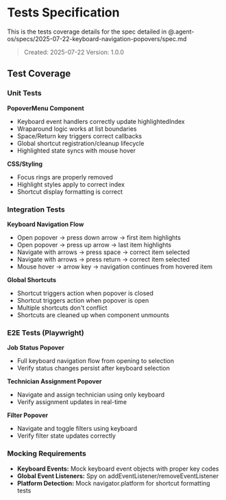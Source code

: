 # Tests Specification

This is the tests coverage details for the spec detailed in @.agent-os/specs/2025-07-22-keyboard-navigation-popovers/spec.md

> Created: 2025-07-22
> Version: 1.0.0

## Test Coverage

### Unit Tests

**PopoverMenu Component**
- Keyboard event handlers correctly update highlightedIndex
- Wraparound logic works at list boundaries
- Space/Return key triggers correct callbacks
- Global shortcut registration/cleanup lifecycle
- Highlighted state syncs with mouse hover

**CSS/Styling**
- Focus rings are properly removed
- Highlight styles apply to correct index
- Shortcut display formatting is correct

### Integration Tests

**Keyboard Navigation Flow**
- Open popover → press down arrow → first item highlights
- Open popover → press up arrow → last item highlights
- Navigate with arrows → press space → correct item selected
- Navigate with arrows → press return → correct item selected
- Mouse hover → arrow key → navigation continues from hovered item

**Global Shortcuts**
- Shortcut triggers action when popover is closed
- Shortcut triggers action when popover is open
- Multiple shortcuts don't conflict
- Shortcuts are cleaned up when component unmounts

### E2E Tests (Playwright)

**Job Status Popover**
- Full keyboard navigation flow from opening to selection
- Verify status changes persist after keyboard selection

**Technician Assignment Popover**
- Navigate and assign technician using only keyboard
- Verify assignment updates in real-time

**Filter Popover**
- Navigate and toggle filters using keyboard
- Verify filter state updates correctly

### Mocking Requirements

- **Keyboard Events:** Mock keyboard event objects with proper key codes
- **Global Event Listeners:** Spy on addEventListener/removeEventListener
- **Platform Detection:** Mock navigator.platform for shortcut formatting tests